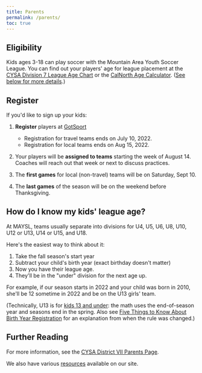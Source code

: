 ```yaml
---
title: Parents
permalink: /parents/
toc: true
---
```


## Eligibility

Kids ages 3-18 can play soccer with the Mountain Area Youth Soccer League.
You can find out your players' age for league placement at the
[CYSA Division 7 League Age Chart](https://cysadistrict7.org/forms-policies/birth-year-and-season-matrix/)
or the 
[CalNorth Age Calculator](https://www.calnorth.org/soccer-age).
([See below for more details](#how-do-i-know-my-kids-league-age).)


## Register

If you'd like to sign up your kids:

1. **Register** players at [GotSport](https://system.gotsport.com/programs/88407263X?reg_role=player)
    * Registration for travel teams ends on July 10, 2022.
    * Registration for local teams ends on Aug 15, 2022.

2. Your players will be **assigned to teams** starting the week of August 14.
   Coaches will reach out that week or next to discuss practices.

3. The **first games** for local (non-travel) teams will be on Saturday, Sept 10.

4. The **last games** of the season will be on the weekend before Thanksgiving.


## How do I know my kids' league age?

At MAYSL, teams usually separate into divisions for U4, U5, U6, U8, U10, U12 or U13,
U14 or U15, and U18.

Here's the easiest way to think about it:

1. Take the fall season's start year
2. Subtract your child's birth year (exact birthday doesn't matter)
3. Now you have their league age.
3. They'll be in the "under" division for the next age up.

For example, if our season starts in 2022 and your child was born in 2010,
she'll be 12 sometime in 2022 and be on the U13 girls' team.

(Technically, U13 is for [kids 13 and under](
https://cysadistrict7.org/forms-policies/birth-year-and-season-matrix/):
the math uses the end-of-season year and seasons end in the spring.
Also see [Five Things to Know About Birth Year Registration](
https://www.ussoccer.com/stories/2017/08/five-things-to-know-about-birth-year-registration)
for an explanation from when the rule was changed.)


## Further Reading

For more information, see the [CYSA District VII Parents Page](https://cysadistrict7.org/for-parents/).

We also have various [resources](/resources/) available on our site.

